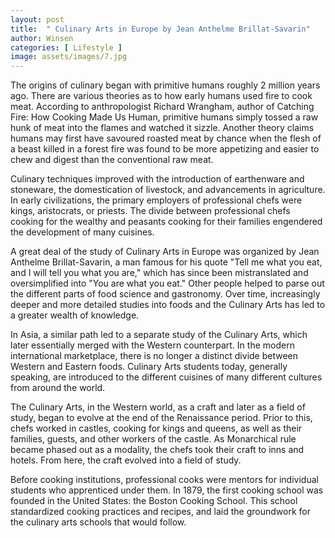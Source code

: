```yaml
---
layout: post
title:  " Culinary Arts in Europe by Jean Anthelme Brillat-Savarin"
author: Winsen
categories: [ Lifestyle ]
image: assets/images/7.jpg
---
```

The origins of culinary began with primitive humans roughly 2 million years ago. There are various theories as to how early humans used fire to cook meat. According to anthropologist Richard Wrangham, author of Catching Fire: How Cooking Made Us Human, primitive humans simply tossed a raw hunk of meat into the flames and watched it sizzle. Another theory claims humans may first have savoured roasted meat by chance when the flesh of a beast killed in a forest fire was found to be more appetizing and easier to chew and digest than the conventional raw meat.

Culinary techniques improved with the introduction of earthenware and stoneware, the domestication of livestock, and advancements in agriculture. In early civilizations, the primary employers of professional chefs were kings, aristocrats, or priests. The divide between professional chefs cooking for the wealthy and peasants cooking for their families engendered the development of many cuisines.

A great deal of the study of Culinary Arts in Europe was organized by Jean Anthelme Brillat-Savarin, a man famous for his quote "Tell me what you eat, and I will tell you what you are," which has since been mistranslated and oversimplified into "You are what you eat." Other people helped to parse out the different parts of food science and gastronomy. Over time, increasingly deeper and more detailed studies into foods and the Culinary Arts has led to a greater wealth of knowledge.

In Asia, a similar path led to a separate study of the Culinary Arts, which later essentially merged with the Western counterpart. In the modern international marketplace, there is no longer a distinct divide between Western and Eastern foods. Culinary Arts students today, generally speaking, are introduced to the different cuisines of many different cultures from around the world.

The Culinary Arts, in the Western world, as a craft and later as a field of study, began to evolve at the end of the Renaissance period. Prior to this, chefs worked in castles, cooking for kings and queens, as well as their families, guests, and other workers of the castle. As Monarchical rule became phased out as a modality, the chefs took their craft to inns and hotels. From here, the craft evolved into a field of study.

Before cooking institutions, professional cooks were mentors for individual students who apprenticed under them. In 1879, the first cooking school was founded in the United States: the Boston Cooking School. This school standardized cooking practices and recipes, and laid the groundwork for the culinary arts schools that would follow.
